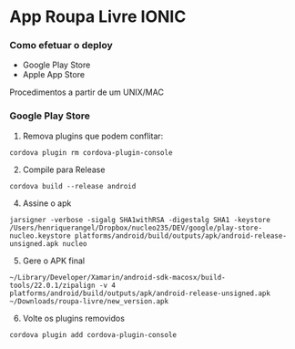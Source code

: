 # App Roupa Livre IONIC #

### Como efetuar o deploy ###

* Google Play Store
* Apple App Store

Procedimentos a partir de um UNIX/MAC

### Google Play Store ###

1. Remova plugins que podem conflitar:
```
cordova plugin rm cordova-plugin-console
```

2. Compile para Release
```
cordova build --release android
```

4. Assine o apk
```
jarsigner -verbose -sigalg SHA1withRSA -digestalg SHA1 -keystore /Users/henriquerangel/Dropbox/nucleo235/DEV/google/play-store-nucleo.keystore platforms/android/build/outputs/apk/android-release-unsigned.apk nucleo
```

5. Gere o APK final
```play
~/Library/Developer/Xamarin/android-sdk-macosx/build-tools/22.0.1/zipalign -v 4 platforms/android/build/outputs/apk/android-release-unsigned.apk ~/Downloads/roupa-livre/new_version.apk
```

6. Volte os plugins removidos
```
cordova plugin add cordova-plugin-console
```